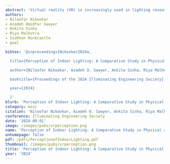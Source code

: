 ```yaml
---
abstract: 'Virtual reality (VR) is increasingly used in lighting research to explore human perception in a controlled visual environment. However, its ability to emulate real-world experiences remains ncertain due to technological limitations. This study examines VRs efficacy in evaluating esponses to six indoor lighting scenarios within an office setting, varying in sky conditions, light Correlated Color Temperature (CCT), and blind position. The first phase involved 26 participants assessing office lighting in a physical environment; the second phase involved 15 participants evaluating virtual replicas. Assessments focused on attributes like “Brightness”, “Color”, “Monotonous”, “Vibrance”, and “Likability”. Statistical analysis revealed no significant differences in the perception of color, likability, and monotonousness between VR and real settings, though disparities in vibrancy and brightness were noted. Qualitative feedback highlighted challenges in distinguishing between lighting setups and identified issues regarding VRs ability to replicate the resolution and scale of real-world environments. This study underscores VRs potential and limitations in lighting research.'
authors:
- Niloofar Nikookar
- Azadeh Omidfar Sawyer
- Ankita Sinha
- Riya Malhotra
- Siobhan Rockcastle
- goel

bibtex: '@inproceedings{Nikookar2024a,

  title={Perception of Indoor Lighting: A Comparative Study in Physical and Virtual Environments},

  author={Niloofar Nikookar, Azadeh O. Sawyer, Ankita Sinha, Riya Malhotra, Siobhan Rockcastle, Mayank Goel},

  booktitle={Proceedings of the 2024 Illuminating Engineering Society},

  year={2024}

  }'
blurb: 'Perception of Indoor Lighting: A Comparative Study in Physical and Virtual Environments'
category: misc
citation: 'Niloofar Nikookar, Azadeh O. Sawyer, Ankita Sinha, Riya Malhotra, Siobhan Rockcastle, Mayank Goel. 2024. Perception of Indoor Lighting: A Comparative Study in Physical and Virtual Environments. Proceedings of the 2024 Illuminating Engineering Society.'
conference: Illuminating Engineering Society
date: '2024-09-01'
image: /images/pubs/vrperception.png
name: 'Perception of Indoor Lighting: A Comparative Study in Physical and Virtual Environments'
onhomepage: false
pdf: /pdfs/PerceptionofIndoorLighting.pdf
thumbnail: /images/pubs/vrperception.png
title: 'Perception of Indoor Lighting: A Comparative Study in Physical and Virtual Environments'
year: '2024'
---
```

